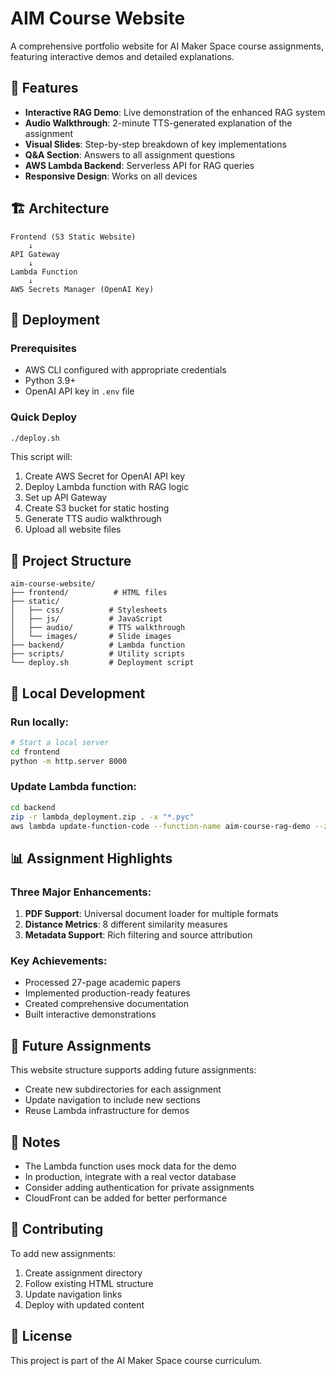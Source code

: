 # AIM Course Website

A comprehensive portfolio website for AI Maker Space course assignments, featuring interactive demos and detailed explanations.

## 🌟 Features

- **Interactive RAG Demo**: Live demonstration of the enhanced RAG system
- **Audio Walkthrough**: 2-minute TTS-generated explanation of the assignment
- **Visual Slides**: Step-by-step breakdown of key implementations
- **Q&A Section**: Answers to all assignment questions
- **AWS Lambda Backend**: Serverless API for RAG queries
- **Responsive Design**: Works on all devices

## 🏗️ Architecture

```
Frontend (S3 Static Website)
    ↓
API Gateway
    ↓
Lambda Function
    ↓
AWS Secrets Manager (OpenAI Key)
```

## 🚀 Deployment

### Prerequisites
- AWS CLI configured with appropriate credentials
- Python 3.9+
- OpenAI API key in `.env` file

### Quick Deploy
```bash
./deploy.sh
```

This script will:
1. Create AWS Secret for OpenAI API key
2. Deploy Lambda function with RAG logic
3. Set up API Gateway
4. Create S3 bucket for static hosting
5. Generate TTS audio walkthrough
6. Upload all website files

## 📁 Project Structure

```
aim-course-website/
├── frontend/          # HTML files
├── static/           
│   ├── css/          # Stylesheets
│   ├── js/           # JavaScript
│   ├── audio/        # TTS walkthrough
│   └── images/       # Slide images
├── backend/          # Lambda function
├── scripts/          # Utility scripts
└── deploy.sh         # Deployment script
```

## 🔧 Local Development

### Run locally:
```bash
# Start a local server
cd frontend
python -m http.server 8000
```

### Update Lambda function:
```bash
cd backend
zip -r lambda_deployment.zip . -x "*.pyc"
aws lambda update-function-code --function-name aim-course-rag-demo --zip-file fileb://lambda_deployment.zip
```

## 📊 Assignment Highlights

### Three Major Enhancements:
1. **PDF Support**: Universal document loader for multiple formats
2. **Distance Metrics**: 8 different similarity measures
3. **Metadata Support**: Rich filtering and source attribution

### Key Achievements:
- Processed 27-page academic papers
- Implemented production-ready features
- Created comprehensive documentation
- Built interactive demonstrations

## 🎯 Future Assignments

This website structure supports adding future assignments:
- Create new subdirectories for each assignment
- Update navigation to include new sections
- Reuse Lambda infrastructure for demos

## 📝 Notes

- The Lambda function uses mock data for the demo
- In production, integrate with a real vector database
- Consider adding authentication for private assignments
- CloudFront can be added for better performance

## 🤝 Contributing

To add new assignments:
1. Create assignment directory
2. Follow existing HTML structure
3. Update navigation links
4. Deploy with updated content

## 📄 License

This project is part of the AI Maker Space course curriculum.